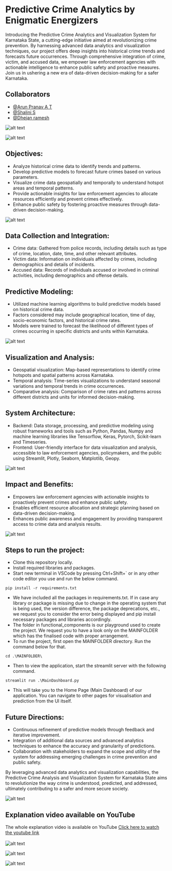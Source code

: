 
# Predictive Crime Analytics by Enigmatic Energizers

Introducing the Predictive Crime Analytics and Visualization System for Karnataka State, a cutting-edge initiative aimed at revolutionizing crime prevention. By harnessing advanced data analytics and visualization techniques, our project offers deep insights into historical crime trends and forecasts future occurrences. Through comprehensive integration of crime, victim, and accused data, we empower law enforcement agencies with actionable intelligence to enhance public safety and proactive measures. Join us in ushering a new era of data-driven decision-making for a safer Karnataka.

## Collaborators

- [@Arun Pranav A T](https://github.com/arunpranav-at)
- [@Shalini S](https://github.com/ShaliniSJ)
- [@Dhejan ramesh](https://github.com/Dhejan33) 

![alt text](<MAINFOLDER/ppt in images/Team Enigmatic Energizers_page-0001.jpg>)

![alt text](<MAINFOLDER/ppt in images/Team Enigmatic Energizers_page-0007.jpg>)

## Objectives:
- Analyze historical crime data to identify trends and patterns.
- Develop predictive models to forecast future crimes based on various parameters.
- Visualize crime data geospatially and temporally to understand hotspot areas and temporal patterns.
- Provide actionable insights for law enforcement agencies to allocate resources efficiently and prevent crimes effectively.
- Enhance public safety by fostering proactive measures through data-driven decision-making.

![alt text](<MAINFOLDER/ppt in images/Team Enigmatic Energizers_page-0002.jpg>)

## Data Collection and Integration:
- Crime data: Gathered from police records, including details such as type of crime, location, date, time, and other relevant attributes.
- Victim data: Information on individuals affected by crimes, including demographics and details of incidents.
- Accused data: Records of individuals accused or involved in criminal activities, including demographics and offense details.

## Predictive Modeling:
- Utilized machine learning algorithms to build predictive models based on historical crime data.
- Factors considered may include geographical location, time of day, socio-economic factors, and historical crime rates.
- Models were trained to forecast the likelihood of different types of crimes occurring in specific districts and units within Karnataka.

![alt text](<MAINFOLDER/ppt in images/Team Enigmatic Energizers_page-0005.jpg>)

## Visualization and Analysis:
- Geospatial visualization: Map-based representations to identify crime hotspots and spatial patterns across Karnataka.
- Temporal analysis: Time-series visualizations to understand seasonal variations and temporal trends in crime occurrences.
- Comparative analysis: Comparison of crime rates and patterns across different districts and units for informed decision-making.

## System Architecture:
- Backend: Data storage, processing, and predictive modeling using robust frameworks and tools such as Python, Pandas, Numpy and machine learning libraries like Tensorflow, Keras, Pytorch, Scikit-learn and Timeseries.
- Frontend: User-friendly interface for data visualization and analysis, accessible to law enforcement agencies, policymakers, and the public using Streamlit, Plotly, Seaborn, Matplotlib, Geopy.

![alt text](<MAINFOLDER/ppt in images/Team Enigmatic Energizers_page-0003.jpg>)

## Impact and Benefits:
- Empowers law enforcement agencies with actionable insights to proactively prevent crimes and enhance public safety.
- Enables efficient resource allocation and strategic planning based on data-driven decision-making.
- Enhances public awareness and engagement by providing transparent access to crime data and analysis results.

![alt text](<MAINFOLDER/ppt in images/Team Enigmatic Energizers_page-0004.jpg>)

## Steps to run the project:
- Clone this repository locally.
- Install required libraries and packages.
- Start new terminal in VSCode by pressing Ctrl+Shift+` or in any other code editor you use and run the below command.
```
pip install -r requirements.txt
```
- We have included all the packages in requirements.txt. If in case any library or package is missing due to change in the operating system that is being used, the version difference, the package deprecations, etc., we request you to consider the error being displayed and pip install necessary packages and libraries accordingly.
- The folder in functional_components is our playground used to create the project. We request you to have a look only on the MAINFOLDER which has the finalised code with proper arrangement.
- To run the project, first open the MAINFOLDER directory. Run the command below for that.
```
cd .\MAINFOLDER\
```
- Then to view the application, start the streamlit server with the following command.
```
streamlit run .\MainDashboard.py
```
- This will take you to the Home Page (Main Dashboard) of our application. You can navigate to other pages for visualisation and prediction from the UI itself.


## Future Directions:
- Continuous refinement of predictive models through feedback and iterative improvement.
- Integration of additional data sources and advanced analytics techniques to enhance the accuracy and granularity of predictions.
- Collaboration with stakeholders to expand the scope and utility of the system for addressing emerging challenges in crime prevention and public safety.

By leveraging advanced data analytics and visualization capabilities, the Predictive Crime Analysis and Visualization System for Karnataka State aims to revolutionize the way crime is understood, predicted, and addressed, ultimately contributing to a safer and more secure society.

![alt text](<MAINFOLDER/ppt in images/Team Enigmatic Energizers_page-0008.jpg>)

## Explanation video available on YouTube
The whole explanation video is available on YouTube [Click here to watch the youtube link](https://youtu.be/aKzof3DJHA0)<br><br>
![alt text](<MAINFOLDER/ppt in images/Team Enigmatic Energizers_page-0009.jpg>)

![alt text](<MAINFOLDER/ppt in images/Team Enigmatic Energizers_page-0010.jpg>)

![alt text](<MAINFOLDER/ppt in images/Team Enigmatic Energizers_page-0011.jpg>)
